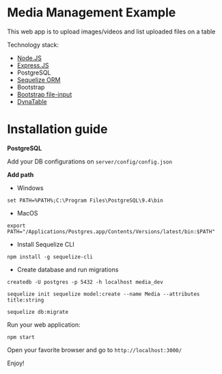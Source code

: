 # Media Management Example
This web app is to upload images/videos and list uploaded files on a table

Technology stack:
- [Node.JS](nodejs.org)
- [Express.JS](https://expressjs.com/)
- PostgreSQL
- [Sequelize ORM](http://docs.sequelizejs.com/)
- Bootstrap
- [Bootstrap file-input](http://plugins.krajee.com/file-input)
- [DynaTable](https://www.dynatable.com/)

# Installation guide

**PostgreSQL**

Add your DB configurations on `server/config/config.json`


**Add path**

- Windows

`set PATH=%PATH%;C:\Program Files\PostgreSQL\9.4\bin`

- MacOS

`export PATH="/Applications/Postgres.app/Contents/Versions/latest/bin:$PATH"`

- Install Sequelize CLI

`npm install -g sequelize-cli`

- Create database and run migrations

`createdb -U postgres -p 5432 -h localhost media_dev`

`sequelize init sequelize model:create --name Media --attributes title:string`

`sequelize db:migrate`

Run your web application:

`npm start`

Open your favorite browser and go to `http://localhost:3000/`

Enjoy!